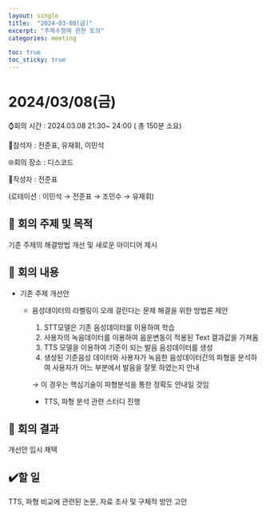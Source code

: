 ```yaml
---
layout: single
title:  "2024-03-08(금)"
excerpt: "주제수정에 관한 토의"
categories: meeting

toc: true
toc_sticky: true
---
```




# 2024/03/08(금)

⌚회의 시간 : 2024.03.08 21:30~ 24:00 ( 총 150분 소요)

👤참석자 : 전준표, 유재휘, 이민석

🌐회의 장소 : 디스코드

📝작성자 :  전준표

(로테이션 : 이민석 → 전준표 → 조민수 → 유재휘)

## 🔳 **회의 주제 및 목적**

기존 주제의 해결방법 개선 및 새로운 아이디어 제시

## 🔳 **회의 내용**

- 기존 주제 개선안
    - 음성데이터의 라벨링이 오래 걸린다는 문제 해결을 위한 방법론 제안
        1. STT모델은 기존 음성데이터를 이용하여 학습
        2. 사용자의 녹음데이터를 이용하여 음운변동이 적용된 Text 결과값을 가져옴
        3. TTS 모델을 이용하여 기준이 되는 발음 음성데이터를 생성
        4. 생성된 기준음성 데이터와 사용자가 녹음한 음성데이터간의 파형을 분석하여 사용자가 어느 부분에서 발음을 잘못 하였는지 안내
        
         → 이 경우는 핵심기술이 파형분석을 통한 정확도 안내일 것임
        
        - TTS, 파형 분석 관련 스터디 진행

## 🔳 **회의 결과**

개선안 임시 채택

## ✔️할 일

TTS, 파형 비교에 관련된 논문, 자료 조사 및 구체적 방안 고안